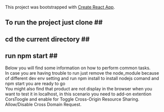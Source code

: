 This project was bootstrapped with [Create React App](https://github.com/facebookincubator/create-react-app).
## To run the project just clone ## <br>
## cd the current directory ##<br>
## run npm start ##<br>

Below you will find some information on how to perform common tasks.<br>
In case you are having trouble to run just  remove the node_module because of different dev env setting and run npm install to install nodejs comand  and npm start you are ready to go <br>
You might also find that product are not display in the browser when  you want to test it in localhost, in this scenario you need to add-on extention CorsToogle and enable for Toggle Cross-Origin Resource Sharing. Allow/Disable Cross Domain Request.


